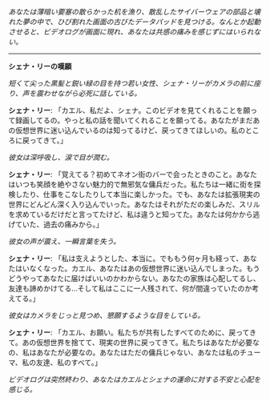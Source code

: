 _あなたは薄暗い要塞の散らかった机を漁り、散乱したサイバーウェアの部品と壊れた夢の中で、ひび割れた画面の古びたデータパッドを見つける。なんとか起動させると、ビデオログが画面に現れ、あなたは共感の痛みを感じずにはいられない。_

---

**シェナ・リーの嘆願**

_短くて尖った黒髪と鋭い緑の目を持つ若い女性、シェナ・リーがカメラの前に座り、声を震わせながら必死に話している。_

**シェナ・リー**: 「カエル、私だよ、シェナ。このビデオを見てくれることを願って録画してるの。やっと私の話を聞いてくれることを願ってる。あなたがまだあの仮想世界に迷い込んでいるのは知ってるけど、戻ってきてほしいの。私のところに戻ってきて。」

_彼女は深呼吸し、涙で目が潤む。_

**シェナ・リー**: 「覚えてる？初めてネオン街のバーで会ったときのこと。あなたはいつも笑顔を絶やさない魅力的で無邪気な傭兵だった。私たちは一緒に街を探検したり、仕事をこなしたりして本当に楽しかった。でも、あなたは拡張現実の世界にどんどん深く入り込んでいった。あなたはそれがただの楽しみだ、スリルを求めているだけだと言ってたけど、私は違うと知ってた。あなたは何かから逃げていた、過去の痛みから。」

_彼女の声が震え、一瞬言葉を失う。_

**シェナ・リー**: 「私は支えようとした、本当に。でももう何ヶ月も経って、あなたはいなくなった。カエル、あなたはあの仮想世界に迷い込んでしまった。もうどうやってあなたに届けばいいのかわからない。あなたの家族は心配してるし、友達も諦めかけてる…そして私はここに一人残されて、何が間違っていたのか考えてる。」

_彼女はカメラをじっと見つめ、懇願するような目をしている。_

**シェナ・リー**: 「カエル、お願い。私たちが共有したすべてのために、戻ってきて。あの仮想世界を捨てて、現実の世界に戻ってきて。私たちはあなたが必要なの、私はあなたが必要なの。あなたはただの傭兵じゃない、あなたは私のチューマ、私の友達、私のすべて。」

_ビデオログは突然終わり、あなたはカエルとシェナの運命に対する不安と心配を感じる。_
